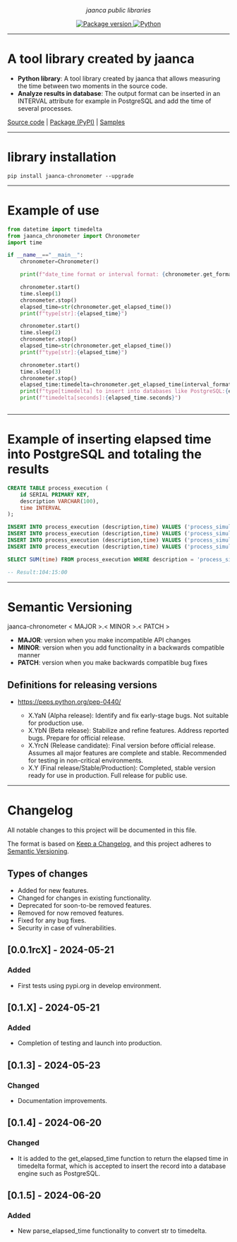 <p align="center">
    <em>jaanca public libraries</em>
</p>

<p align="center">
<a href="https://pypi.org/project/jaanca-chronometer" target="_blank">
    <img src="https://img.shields.io/pypi/v/jaanca-chronometer?color=blue&label=PyPI%20Package" alt="Package version">
</a>
<a href="(https://www.python.org" target="_blank">
    <img src="https://img.shields.io/badge/Python-%5B%3E%3D3.8%2C%3C%3D3.11%5D-blue" alt="Python">
</a>
</p>


---

#  A tool library created by jaanca

* **Python library**: A tool library created by jaanca that allows measuring the time between two moments in the source code.
* **Analyze results in database**: The output format can be inserted in an INTERVAL attribute for example in PostgreSQL and add the time of several processes.

[Source code](https://github.com/jaanca/python-libraries/tree/main/jaanca-chronometer)
| [Package (PyPI)](https://pypi.org/project/jaanca-chronometer/)
| [Samples](https://github.com/jaanca/python-libraries/tree/main/jaanca-chronometer/samples)

---

# library installation
```console
pip install jaanca-chronometer --upgrade
```

---
# Example of use

```python
from datetime import timedelta
from jaanca_chronometer import Chronometer
import time

if __name__=="__main__":
    chronometer=Chronometer()

    print(f"date_time format or interval format: {chronometer.get_format_time()}")

    chronometer.start()
    time.sleep(1)
    chronometer.stop()
    elapsed_time=str(chronometer.get_elapsed_time())
    print(f"type[str]:{elapsed_time}")

    chronometer.start()
    time.sleep(2)
    chronometer.stop()
    elapsed_time=str(chronometer.get_elapsed_time())
    print(f"type[str]:{elapsed_time}")

    chronometer.start()
    time.sleep(3)
    chronometer.stop()
    elapsed_time:timedelta=chronometer.get_elapsed_time(interval_format=False)
    print(f"type[timedelta] to insert into databases like PostgreSQL:{elapsed_time}")
    print(f"timedelta[seconds]:{elapsed_time.seconds}")
    
```

---
# Example of inserting elapsed time into PostgreSQL and totaling the results

```sql
CREATE TABLE process_execution (
    id SERIAL PRIMARY KEY,
    description VARCHAR(100),
    time INTERVAL
);

INSERT INTO process_execution (description,time) VALUES ('process_simulator','01:30:00'::interval);
INSERT INTO process_execution (description,time) VALUES ('process_simulator','02:15:00'::interval);
INSERT INTO process_execution (description,time) VALUES ('process_simulator','00:45:00'::interval);
INSERT INTO process_execution (description,time) VALUES ('process_simulator','99:45:00'::interval);

SELECT SUM(time) FROM process_execution WHERE description = 'process_simulator';

-- Result:104:15:00

```

---

# Semantic Versioning

jaanca-chronometer < MAJOR >.< MINOR >.< PATCH >

* **MAJOR**: version when you make incompatible API changes
* **MINOR**: version when you add functionality in a backwards compatible manner
* **PATCH**: version when you make backwards compatible bug fixes

## Definitions for releasing versions
* https://peps.python.org/pep-0440/

    - X.YaN (Alpha release): Identify and fix early-stage bugs. Not suitable for production use.
    - X.YbN (Beta release): Stabilize and refine features. Address reported bugs. Prepare for official release.
    - X.YrcN (Release candidate): Final version before official release. Assumes all major features are complete and stable. Recommended for testing in non-critical environments.
    - X.Y (Final release/Stable/Production): Completed, stable version ready for use in production. Full release for public use.
---

# Changelog

All notable changes to this project will be documented in this file.

The format is based on [Keep a Changelog](https://keepachangelog.com/en/1.0.0/),
and this project adheres to [Semantic Versioning](https://semver.org/spec/v2.0.0.html).

## Types of changes

- Added for new features.
- Changed for changes in existing functionality.
- Deprecated for soon-to-be removed features.
- Removed for now removed features.
- Fixed for any bug fixes.
- Security in case of vulnerabilities.

## [0.0.1rcX] - 2024-05-21
### Added
- First tests using pypi.org in develop environment.

## [0.1.X] - 2024-05-21
### Added
- Completion of testing and launch into production.

## [0.1.3] - 2024-05-23
### Changed
- Documentation improvements.

## [0.1.4] - 2024-06-20
### Changed
- It is added to the get_elapsed_time function to return the elapsed time in timedelta format, which is accepted to insert the record into a database engine such as PostgreSQL.

## [0.1.5] - 2024-06-20
### Added
- New parse_elapsed_time functionality to convert str to timedelta.